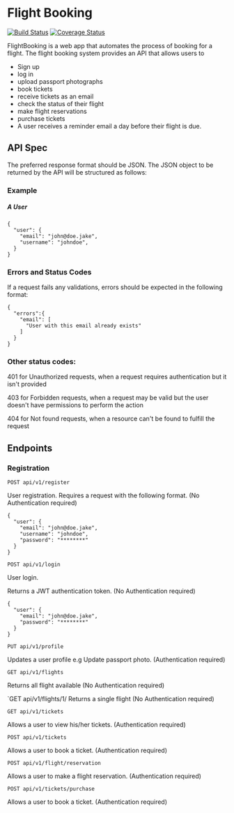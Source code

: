 # Flight Booking

[![Build Status](https://travis-ci.org/esirK/FlightBooking.svg?branch=develop)](https://travis-ci.org/esirK/FlightBooking)
[![Coverage Status](https://coveralls.io/repos/github/esirK/FlightBooking/badge.svg?branch=develop)](https://coveralls.io/github/esirK/FlightBooking?branch=develop)

FlightBooking is a web app that automates the process of booking for a flight.
The flight booking system provides an API that allows users to 

* Sign up
* log in
* upload passport photographs
* book tickets
* receive tickets as an email
* check the status of their flight
* make flight reservations
* purchase tickets
* A user receives a reminder email a day before their flight is due.

## API Spec
The preferred response format should be JSON.
The JSON object to be returned by the API will be structured as follows:
### Example
##### A User 
```source-json
{
  "user": {
    "email": "john@doe.jake",
    "username": "johndoe",
  }
}
```
### Errors and Status Codes
If a request fails any validations, errors should be expected in the following format:
```source-json
{
  "errors":{
    "email": [
      "User with this email already exists"
    ]
  }
}
```
### Other status codes:
401 for Unauthorized requests, when a request requires authentication but it isn't provided

403 for Forbidden requests, when a request may be valid but the user doesn't have permissions to perform the action

404 for Not found requests, when a resource can't be found to fulfill the request

## Endpoints
### Registration

`POST api/v1/register`

User registration.
Requires a request with the following format. (No Authentication required)
```source-json
{
  "user": {
    "email": "john@doe.jake",
    "username": "johndoe",
    "password": "********"
  }
}
```
`POST api/v1/login`

User login.

Returns a JWT authentication token. (No Authentication required)
```source-json
{
  "user": {
    "email": "john@doe.jake",
    "password": "********"
  }
}
```
`PUT api/v1/profile`

Updates a user profile e.g Update passport photo. (Authentication required)

`GET api/v1/flights`

Returns all flight available (No Authentication required)

`GET api/v1/flights/1/
Returns a single flight (No Authentication required)

`GET api/v1/tickets` 

Allows a user to view his/her tickets. (Authentication required)

`POST api/v1/tickets` 

Allows a user to book a ticket. (Authentication required)

`POST api/v1/flight/reservation`

Allows a user to make a flight reservation. (Authentication required)

`POST api/v1/tickets/purchase` 

Allows a user to book a ticket. (Authentication required)